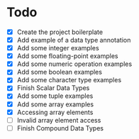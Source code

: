 # Todo
- [x] Create the project boilerplate
- [x] Add example of a data type annotation
- [x] Add some integer examples
- [x] Add some floating-point examples
- [x] Add some numeric operation examples
- [x] Add some boolean examples
- [x] Add some character type examples
- [x] Finish Scalar Data Types
- [x] Add some tuple examples
- [x] Add some array examples
- [x] Accessing array elements
- [ ] Invalid array element access
- [ ] Finish Compound Data Types
